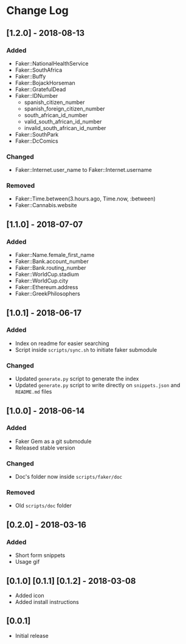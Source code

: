 # Change Log
<!--
All notable changes to the "faker-snippets" extension will be documented in this file.

Check [Keep a Changelog](http://keepachangelog.com/) for recommendations on how to structure this file.
-->
<!--
## [Unreleased]
-
-->
## [1.2.0] - 2018-08-13
### Added
- Faker::NationalHealthService
- Faker::SouthAfrica
- Faker::Buffy
- Faker::BojackHorseman
- Faker::GratefulDead
- Faker::IDNumber
    - spanish_citizen_number
    - spanish_foreign_citizen_number
    - south_african_id_number
    - valid_south_african_id_number
    - invalid_south_african_id_number
- Faker::SouthPark
- Faker::DcComics

### Changed
- Faker::Internet.user_name to Faker::Internet.username

### Removed
- Faker::Time.between(3.hours.ago, Time.now, :between)
- Faker::Cannabis.website

## [1.1.0] - 2018-07-07
### Added
- Faker::Name.female_first_name
- Faker::Bank.account_number
- Faker::Bank.routing_number
- Faker::WorldCup.stadium
- Faker::WorldCup.city
- Faker::Ethereum.address
- Faker::GreekPhilosophers

## [1.0.1] - 2018-06-17
### Added
- Index on readme for easier searching
- Script inside `scripts/sync.sh` to initiate faker submodule

### Changed
- Updated `generate.py` script to generate the index
- Updated `generate.py` script to write directly on `snippets.json` and `README.md` files

## [1.0.0] - 2018-06-14
### Added
- Faker Gem as a git submodule
- Released stable version

### Changed
- Doc's folder now inside `scripts/faker/doc`

### Removed
- Old `scripts/doc` folder

## [0.2.0] - 2018-03-16
### Added
- Short form snippets
- Usage gif

## [0.1.0] [0.1.1] [0.1.2] - 2018-03-08
- Added icon
- Added install instructions

## [0.0.1]
- Initial release
